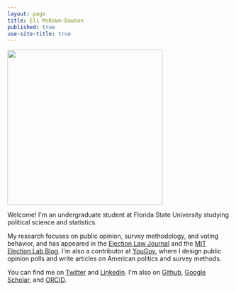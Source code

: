 ```yaml
---
layout: page
title: Eli McKown-Dawson
published: true
use-site-title: true
---
```


<div class="img">
  <img width="350" style = "margin: 0;" src="./img/Headshot (Eli Mckown-Dawson).jpg" id = "profile">
</div>

Welcome! I'm an undergraduate student at Florida State University studying political science and statistics. 

My research focuses on public opinion, survey methodology, and voting behavior, and has appeared in the [Election Law Journal](https://www.liebertpub.com/doi/abs/10.1089/elj.2022.0064) and the [MIT Election Lab Blog](https://electionlab.mit.edu/author/678). I'm also a contributor at [YouGov](https://today.yougov.com/people/eli.mckown-dawson), where I design public opinion polls and write articles on American politics and survey methods. 

You can find me on [Twitter](https://twitter.com/emckowndawson) and [Linkedin](https://www.linkedin.com/in/eli-mckown-dawson). I'm also on [Github](https://github.com/eli-mckown-dawson), [Google Scholar](https://scholar.google.com/citations?user=-stdPpQAAAAJ&hl=en), and [ORCID](https://orcid.org/0000-0003-4209-6963). 

